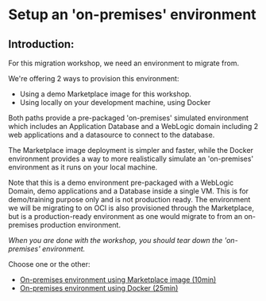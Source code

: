 # Setup an 'on-premises' environment

## Introduction: 

For this migration workshop, we need an environment to migrate from.

We're offering 2 ways to provision this environment:

- Using a demo Marketplace image for this workshop.
- Using locally on your development machine, using Docker

Both paths provide a pre-packaged 'on-premises' simulated environment which includes an Application Database and a WebLogic domain including 2 web applications and a datasource to connect to the database.

The Marketplace image deployment is simpler and faster, while the Docker environment provides a way to more realistically simulate an 'on-premises' environment as it runs on your local machine. 

Note that this is a demo environment pre-packaged with a WebLogic Domain, demo applications and a Database inside a single VM. This is for demo/training purpose only and is not production ready. The environment we will be migrating to on OCI is also provisioned through the Marketplace, but is a production-ready environment as one would migrate to from an on-premises production environment.

*When you are done with the workshop, you should tear down the 'on-premises' environment.*

Choose one or the other:

- [On-premises environment using Marketplace image (10min)](?lab=lab-2-option-setup-on-premises-environment)
- [On-premises environment using Docker (25min)](?lab=lab-2-option-b-setup-local-(on-premises))
